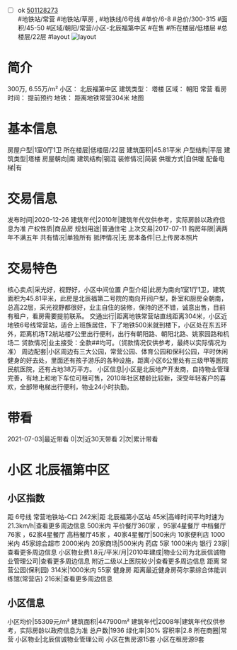 - [ ] ok [501128273](https://bj.5i5j.com/ershoufang/501128273.html)  
 #地铁站/常营 #地铁站/草房 ,  #地铁线/6号线
#单价/6-8 #总价/300-315 #面积/45-50   #区域/朝阳/常营/小区-北辰福第中区 #在售 #所在楼层/低楼层 #总楼层/22层 #layout 
![layout](http://image2a.5i5j.com/bdir/layout/419a061fe58849dc9677e2315a3e0fbc.jpg_P5.jpg) 
# 简介 
 300万,  6.55万/m² 
小区： 北辰福第中区
建筑类型： 塔楼
区域： 朝阳 常营
看房时间： 提前预约
地铁： 距离地铁常营304米 地图
# 基本信息 
 房屋户型|1室0厅1卫
所在楼层|低楼层/22层
建筑面积|45.81平米
户型结构|平层
建筑类型|塔楼
房屋朝向|南
建筑结构|钢混
装修情况|简装
供暖方式|自供暖
配备电梯|有
# 交易信息 
 发布时间|2020-12-26
建筑年代|2010年|建筑年代仅供参考，实际房龄以政府信息为准
产权性质|商品房
规划用途|普通住宅
上次交易|2017-07-11
购房年限|满两年不满五年
共有情况|单独所有
抵押情况|无
房本备件|已上传房本照片
# 交易特色 
 核心卖点|采光好，视野好，小区中间位置
户型介绍|此房为南向1室1厅1卫，建筑面积为45.81平米，此房是北辰福第二号院的南向开间户型，卧室和厨房全朝南，总高22层，采光视野都很好，业主自住的装修，保持的还不错，诚意出售，目前有租户，看房需要提前联系。
交通出行|距离地铁常营站直线距离304米，小区近地铁6号线常营站，适合上班族居住，下了地铁500米就到楼下，小区处在东五环外，距离机场T2航站楼7公里出行便利，出行有朝阳路、朝阳北路、姚家园路和机场二
贷款情况|业主接受：全款##均可。（贷款情况仅供参考，最终以实际情况为准）
周边配套|小区周边有三大公园，常营公园、体育公园和保利公园，平时休闲健身的好去处，里面还有孩子游乐的各种设施，距离小区6公里处有三级甲等医院民航医院，还有占地38万平方。
小区信息|小区是北辰地产开发商，自持物业管理完善，有地上和地下车位可租可售，2010年社区楼龄比较新，深受年轻客户的喜欢，全部带电梯出行便利，物业24小时执勤。
# 带看 
 2021-07-03|最近带看	 0|次|近30天带看	 2|次|累计带看
# 小区 北辰福第中区
## 小区指数 
 距 6号线 常营地铁站-C口 242米|距 北辰福第小区站 45米|高峰时间平均时速为21.3km/h|查看更多周边信息
500米内 平价餐厅360家 ，95家4星餐厅
中档餐厅76家 ，62家4星餐厅
高档餐厅45家 ，40家4星餐厅|500米内 10家便利店
1000米内 45家综合超市
2000米内 20家商场|500米内 药店 5家
1000米内 银行 23家|查看更多周边信息
小区物业费1.8元/平米/月|2010年建成|物业公司为北辰信诚物业管理公司|查看更多周边信息
附近二级以上医院较少|查看更多周边信息
距离 常营公园(保利园) 314米|1000米内 55家 健身房
距离最近健身房荷尔蒙综合体能训练馆(常营店) 216米|查看更多周边信息
## 小区信息 
 小区均价|55309元/m²
建筑面积|447900m²
建筑年代|2008年|建筑年代仅供参考，实际房龄以政府信息为准
总户数|1936
绿化率|30%
容积率|2.8
所在商圈|常营
小区物业|北辰信诚物业管理公司
小区在售房源15套
小区在租房源9套
